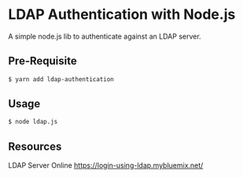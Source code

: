 # LDAP Authentication with Node.js

A simple node.js lib to authenticate against an LDAP server.

## Pre-Requisite

```sh 
$ yarn add ldap-authentication
```


## Usage

```sh 
$ node ldap.js
```

## Resources

LDAP Server Online
https://login-using-ldap.mybluemix.net/
